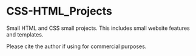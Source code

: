 # CSS-HTML_Projects
Small HTML and CSS small projects.  This includes small website features and templates.

Please cite the author if using for commercial purposes.
